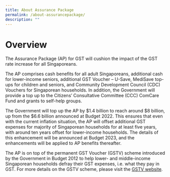 ```yaml
---
title: About Assurance Package
permalink: /about-assurancepackage/
description: ""
---
```


# Overview 
The Assurance Package (AP) for GST will cushion the impact of the GST rate increase for all Singaporeans. 

The AP comprises cash benefits for all adult Singaporeans, additional cash for lower-income seniors, additional GST Voucher – U-Save, MediSave top-ups for children and seniors, and Community Development Council (CDC) Vouchers for Singaporean households. In addition, the Government will provide a top up to the Citizens’ Consultative Committee (CCC) ComCare Fund and grants to self-help groups.   

The Government will top up the AP by $1.4 billion to reach around $8 billion, up from the $6.6 billion announced at Budget 2022. This ensures that even with the current inflation situation, the AP will offset additional GST expenses for majority of Singaporean households for at least five years, with around ten years offset for lower-income households. The details of this enhancement will be announced at Budget 2023, and the enhancements will be applied to AP benefits thereafter.

The AP is on top of the permanent GST Voucher (GSTV) scheme introduced by the Government in Budget 2012 to help lower- and middle-income Singaporean households defray their GST expenses, i.e. what they pay in GST. For more details on the GSTV scheme, please visit the <a class="hyperlink" href="https://www.gstvoucher.gov.sg"> GSTV website</a>.